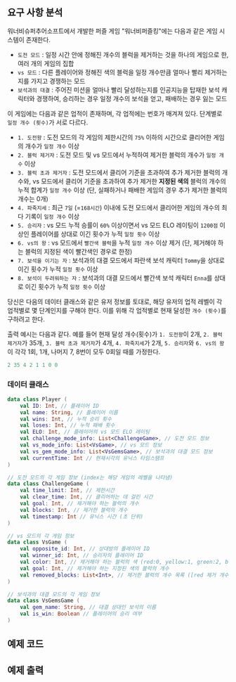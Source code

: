 ## 요구 사항 분석
워너비슈퍼추어소프트에서 개발한 퍼즐 게임 "워너비퍼즐킹"에는 다음과 같은 게임 시스템이 존재한다.
* ```도전 모드``` : 일정 시간 안에 정해진 개수의 블럭을 제거하는 것을 하나의 게임으로 한, 여러 개의 게임의 집합
* ```vs 모드``` : 다른 플레이어와 정해진 색의 블럭을 일정 개수만큼 얼마나 빨리 제거하는지를 가지고 경쟁하는 모드
* ```보석과의 대결``` : 주어진 미션을 얼마나 빨리 달성하는지를 인공지능을 탑재한 보석 캐릭터와 경쟁하여, 승리하는 경우 일정 개수의 보석을 얻고, 패배하는 경우 잃는 모드

이 게임에는 다음과 같은 업적이 존재하며, 각 업적에는 번호가 매겨져 있다. 단계별로 ```일정 개수 (횟수)```가 서로 다르다.
* ```1. 도전왕``` : 도전 모드의 각 게임의 제한시간의 ```75%``` 이하의 시간으로 클리어한 게임의 개수가 ```일정 개수``` 이상
* ```2. 블럭 제거자``` : 도전 모드 및 vs 모드에서 누적하여 제거한 블럭의 개수가 ```일정 개수``` 이상
* ```3. 블럭 초과 제거자``` : 도전 모드에서 클리어 기준을 초과하여 추가 제거한 블럭의 개수와, vs 모드에서 클리어 기준을 초과하여 추가 제거한 **지정된 색의** 블럭의 개수의 누적 합계가 ```일정 개수``` 이상 (단, 실패하거나 패배한 게임의 경우 추가 제거한 블럭의 개수는 0개)
* ```4. 파죽지세``` : 최근 ```7일``` (=```168시간```) 이내에 도전 모드에서 클리어한 게임의 개수의 최다 기록이 ```일정 개수``` 이상
* ```5. 승리자``` : vs 모드 누적 승률이 ```60%``` 이상이면서 vs 모드 ELO 레이팅이 ```1200점``` 이상인 플레이어를 상대로 이긴 횟수가 누적 ```일정 횟수``` 이상
* ```6. vs의 왕``` : vs 모드에서  ```빨간색 블럭```을 누적 ```일정 개수``` 이상 제거 (단, 제거해야 하는 블럭의 지정된 색이 빨간색인 경우로 한정)
* ```7. 보석을 이기는 자``` : 보석과의 대결 모드에서 파란색 보석 캐릭터 ```Tommy```을 상대로 이긴 횟수가 누적 ```일정 횟수``` 이상
* ```8. 보석이 두려워하는 자``` : 보석과의 대결 모드에서 빨간색 보석 캐릭터 ```Enna```를 상대로 이긴 횟수가 누적 ```일정 횟수``` 이상

당신은 다음의 데이터 클래스와 같은 유저 정보를 토대로, 해당 유저의 업적 레벨이 각 업적별로 몇 단계인지를 구해야 한다. 이를 위해 각 업적별로 현재 달성한 ```개수 (횟수)```를 구하려고 한다.

출력 예시는 다음과 같다. 예를 들어 현재 달성 개수(횟수)가 ```1. 도전왕```이 2개, ```2. 블럭 제거자```가 35개, ```3. 블럭 초과 제거자```가 4개, ```4. 파죽지세```가 2개, ```5. 승리자```와 ```6. vs의 왕```이 각각 1회, 1개, 나머지 7, 8번이 모두 0회일 때를 가정한다.
```kotlin
2 35 4 2 1 1 0 0
```

### 데이터 클래스
```kotlin
data class Player (
    val ID: Int, // 플레이어 ID
    val name: String, // 플레이어 이름
    val wins: Int, // 누적 승리 횟수
    val loses: Int, // 누적 패배 횟수
    val ELO: Int, // 플레이어의 vs 모드 ELO 레이팅
    val challenge_mode_info: List<ChallengeGame>, // 도전 모드 정보
    val vs_mode_info: List<VsGame>, // vs 모드 정보
    val vs_gem_mode_info: List<VsGemsGame>, // 보석과의 대결 모드 정보
    val currentTime: Int // 현재시각의 유닉스 타임스탬프
)

// 도전 모드의 각 게임 정보 (index는 해당 게임의 레벨을 나타냄)
data class ChallengeGame (
    val time_limit: Int, // 제한시간
    val clear_time: Int, // 클리어하는 데 걸린 시간
    val goal: Int, // 제거해야 하는 블럭의 개수
    val blocks: Int, // 제거한 블럭의 개수
    val timestamp: Int // 유닉스 시간 (초 단위)
)

// vs 모드의 각 게임 정보
data class VsGame (
    val opposite_id: Int, // 상대방의 플레이어 ID
    val winner_id: Int, // 승리자의 플레이어 ID
    val color: Int, // 제거해야 하는 블럭의 색 (red:0, yellow:1, green:2, blue:3, purple:4)
    val goal: Int, // 제거해야 하는 지정된 색의 블럭의 개수
    val removed_blocks: List<Int>, // 제거한 블럭의 개수 목록 ([red 제거 개수, yellow 제거 개수, green 제거 개수, blue 제거 개수, purple 제거 개수])
) 

// 보석과의 대결 모드의 각 게임 정보
data class VsGemsGame (
    val gem_name: String, // 대결 상대인 보석의 이름
    val is_win: Boolean // 플레이어의 승리 여부
)
```

## 예제 코드

## 예제 출력
